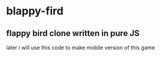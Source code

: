# blappy-fird

## flappy bird clone written in pure JS

later i will use this code to make mobile version of this game